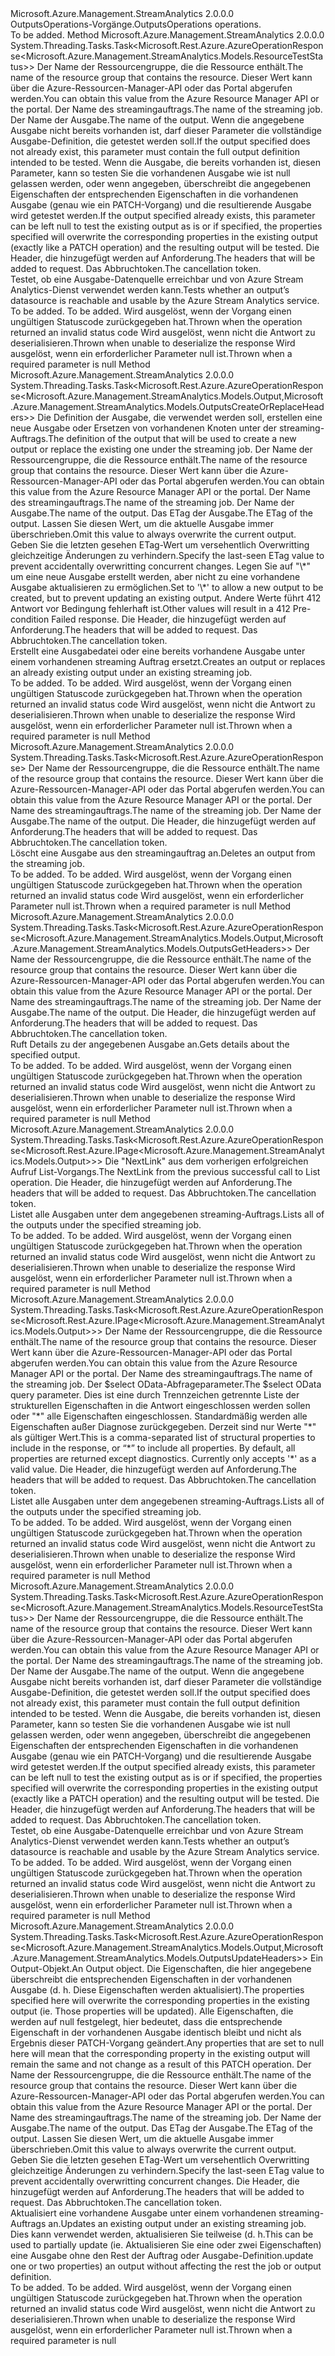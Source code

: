 <Type Name="IOutputsOperations" FullName="Microsoft.Azure.Management.StreamAnalytics.IOutputsOperations">
  <TypeSignature Language="C#" Value="public interface IOutputsOperations" />
  <TypeSignature Language="ILAsm" Value=".class public interface auto ansi abstract IOutputsOperations" />
  <TypeSignature Language="DocId" Value="T:Microsoft.Azure.Management.StreamAnalytics.IOutputsOperations" />
  <TypeSignature Language="VB.NET" Value="Public Interface IOutputsOperations" />
  <TypeSignature Language="F#" Value="type IOutputsOperations = interface" />
  <AssemblyInfo>
    <AssemblyName>Microsoft.Azure.Management.StreamAnalytics</AssemblyName>
    <AssemblyVersion>2.0.0.0</AssemblyVersion>
  </AssemblyInfo>
  <Interfaces />
  <Docs>
    <summary>
            <span data-ttu-id="53af0-101">OutputsOperations-Vorgänge.</span><span class="sxs-lookup"><span data-stu-id="53af0-101">OutputsOperations operations.</span></span>
            </summary>
    <remarks>To be added.</remarks>
  </Docs>
  <Members>
    <Member MemberName="BeginTestWithHttpMessagesAsync">
      <MemberSignature Language="C#" Value="public System.Threading.Tasks.Task&lt;Microsoft.Rest.Azure.AzureOperationResponse&lt;Microsoft.Azure.Management.StreamAnalytics.Models.ResourceTestStatus&gt;&gt; BeginTestWithHttpMessagesAsync (string resourceGroupName, string jobName, string outputName, Microsoft.Azure.Management.StreamAnalytics.Models.Output output = null, System.Collections.Generic.Dictionary&lt;string,System.Collections.Generic.List&lt;string&gt;&gt; customHeaders = null, System.Threading.CancellationToken cancellationToken = null);" />
      <MemberSignature Language="ILAsm" Value=".method public hidebysig newslot virtual instance class System.Threading.Tasks.Task`1&lt;class Microsoft.Rest.Azure.AzureOperationResponse`1&lt;class Microsoft.Azure.Management.StreamAnalytics.Models.ResourceTestStatus&gt;&gt; BeginTestWithHttpMessagesAsync(string resourceGroupName, string jobName, string outputName, class Microsoft.Azure.Management.StreamAnalytics.Models.Output output, class System.Collections.Generic.Dictionary`2&lt;string, class System.Collections.Generic.List`1&lt;string&gt;&gt; customHeaders, valuetype System.Threading.CancellationToken cancellationToken) cil managed" />
      <MemberSignature Language="DocId" Value="M:Microsoft.Azure.Management.StreamAnalytics.IOutputsOperations.BeginTestWithHttpMessagesAsync(System.String,System.String,System.String,Microsoft.Azure.Management.StreamAnalytics.Models.Output,System.Collections.Generic.Dictionary{System.String,System.Collections.Generic.List{System.String}},System.Threading.CancellationToken)" />
      <MemberSignature Language="F#" Value="abstract member BeginTestWithHttpMessagesAsync : string * string * string * Microsoft.Azure.Management.StreamAnalytics.Models.Output * System.Collections.Generic.Dictionary&lt;string, System.Collections.Generic.List&lt;string&gt;&gt; * System.Threading.CancellationToken -&gt; System.Threading.Tasks.Task&lt;Microsoft.Rest.Azure.AzureOperationResponse&lt;Microsoft.Azure.Management.StreamAnalytics.Models.ResourceTestStatus&gt;&gt;" Usage="iOutputsOperations.BeginTestWithHttpMessagesAsync (resourceGroupName, jobName, outputName, output, customHeaders, cancellationToken)" />
      <MemberType>Method</MemberType>
      <AssemblyInfo>
        <AssemblyName>Microsoft.Azure.Management.StreamAnalytics</AssemblyName>
        <AssemblyVersion>2.0.0.0</AssemblyVersion>
      </AssemblyInfo>
      <ReturnValue>
        <ReturnType>System.Threading.Tasks.Task&lt;Microsoft.Rest.Azure.AzureOperationResponse&lt;Microsoft.Azure.Management.StreamAnalytics.Models.ResourceTestStatus&gt;&gt;</ReturnType>
      </ReturnValue>
      <Parameters>
        <Parameter Name="resourceGroupName" Type="System.String" />
        <Parameter Name="jobName" Type="System.String" />
        <Parameter Name="outputName" Type="System.String" />
        <Parameter Name="output" Type="Microsoft.Azure.Management.StreamAnalytics.Models.Output" />
        <Parameter Name="customHeaders" Type="System.Collections.Generic.Dictionary&lt;System.String,System.Collections.Generic.List&lt;System.String&gt;&gt;" />
        <Parameter Name="cancellationToken" Type="System.Threading.CancellationToken" />
      </Parameters>
      <Docs>
        <param name="resourceGroupName">
            <span data-ttu-id="53af0-102">Der Name der Ressourcengruppe, die die Ressource enthält.</span><span class="sxs-lookup"><span data-stu-id="53af0-102">The name of the resource group that contains the resource.</span></span> <span data-ttu-id="53af0-103">Dieser Wert kann über die Azure-Ressourcen-Manager-API oder das Portal abgerufen werden.</span><span class="sxs-lookup"><span data-stu-id="53af0-103">You can obtain this value from the Azure Resource Manager API or the portal.</span></span>
            </param>
        <param name="jobName">
            <span data-ttu-id="53af0-104">Der Name des streamingauftrags.</span><span class="sxs-lookup"><span data-stu-id="53af0-104">The name of the streaming job.</span></span>
            </param>
        <param name="outputName">
            <span data-ttu-id="53af0-105">Der Name der Ausgabe.</span><span class="sxs-lookup"><span data-stu-id="53af0-105">The name of the output.</span></span>
            </param>
        <param name="output">
            <span data-ttu-id="53af0-106">Wenn die angegebene Ausgabe nicht bereits vorhanden ist, darf dieser Parameter die vollständige Ausgabe-Definition, die getestet werden soll.</span><span class="sxs-lookup"><span data-stu-id="53af0-106">If the output specified does not already exist, this parameter must contain the full output definition intended to be tested.</span></span> <span data-ttu-id="53af0-107">Wenn die Ausgabe, die bereits vorhanden ist, diesen Parameter, kann so testen Sie die vorhandenen Ausgabe wie ist null gelassen werden, oder wenn angegeben, überschreibt die angegebenen Eigenschaften der entsprechenden Eigenschaften in die vorhandenen Ausgabe (genau wie ein PATCH-Vorgang) und die resultierende Ausgabe wird getestet werden.</span><span class="sxs-lookup"><span data-stu-id="53af0-107">If the output specified already exists, this parameter can be left null to test the existing output as is or if specified, the properties specified will overwrite the corresponding properties in the existing output (exactly like a PATCH operation) and the resulting output will be tested.</span></span>
            </param>
        <param name="customHeaders">
            <span data-ttu-id="53af0-108">Die Header, die hinzugefügt werden auf Anforderung.</span><span class="sxs-lookup"><span data-stu-id="53af0-108">The headers that will be added to request.</span></span>
            </param>
        <param name="cancellationToken">
            <span data-ttu-id="53af0-109">Das Abbruchtoken.</span><span class="sxs-lookup"><span data-stu-id="53af0-109">The cancellation token.</span></span>
            </param>
        <summary>
            <span data-ttu-id="53af0-110">Testet, ob eine Ausgabe-Datenquelle erreichbar und von Azure Stream Analytics-Dienst verwendet werden kann.</span><span class="sxs-lookup"><span data-stu-id="53af0-110">Tests whether an output’s datasource is reachable and usable by the Azure Stream Analytics service.</span></span>
            </summary>
        <returns>To be added.</returns>
        <remarks>To be added.</remarks>
        <exception cref="T:Microsoft.Rest.Azure.CloudException">
            <span data-ttu-id="53af0-111">Wird ausgelöst, wenn der Vorgang einen ungültigen Statuscode zurückgegeben hat.</span><span class="sxs-lookup"><span data-stu-id="53af0-111">Thrown when the operation returned an invalid status code</span></span>
            </exception>
        <exception cref="T:Microsoft.Rest.SerializationException">
            <span data-ttu-id="53af0-112">Wird ausgelöst, wenn nicht die Antwort zu deserialisieren.</span><span class="sxs-lookup"><span data-stu-id="53af0-112">Thrown when unable to deserialize the response</span></span>
            </exception>
        <exception cref="T:Microsoft.Rest.ValidationException">
            <span data-ttu-id="53af0-113">Wird ausgelöst, wenn ein erforderlicher Parameter null ist.</span><span class="sxs-lookup"><span data-stu-id="53af0-113">Thrown when a required parameter is null</span></span>
            </exception>
      </Docs>
    </Member>
    <Member MemberName="CreateOrReplaceWithHttpMessagesAsync">
      <MemberSignature Language="C#" Value="public System.Threading.Tasks.Task&lt;Microsoft.Rest.Azure.AzureOperationResponse&lt;Microsoft.Azure.Management.StreamAnalytics.Models.Output,Microsoft.Azure.Management.StreamAnalytics.Models.OutputsCreateOrReplaceHeaders&gt;&gt; CreateOrReplaceWithHttpMessagesAsync (Microsoft.Azure.Management.StreamAnalytics.Models.Output output, string resourceGroupName, string jobName, string outputName, string ifMatch = null, string ifNoneMatch = null, System.Collections.Generic.Dictionary&lt;string,System.Collections.Generic.List&lt;string&gt;&gt; customHeaders = null, System.Threading.CancellationToken cancellationToken = null);" />
      <MemberSignature Language="ILAsm" Value=".method public hidebysig newslot virtual instance class System.Threading.Tasks.Task`1&lt;class Microsoft.Rest.Azure.AzureOperationResponse`2&lt;class Microsoft.Azure.Management.StreamAnalytics.Models.Output, class Microsoft.Azure.Management.StreamAnalytics.Models.OutputsCreateOrReplaceHeaders&gt;&gt; CreateOrReplaceWithHttpMessagesAsync(class Microsoft.Azure.Management.StreamAnalytics.Models.Output output, string resourceGroupName, string jobName, string outputName, string ifMatch, string ifNoneMatch, class System.Collections.Generic.Dictionary`2&lt;string, class System.Collections.Generic.List`1&lt;string&gt;&gt; customHeaders, valuetype System.Threading.CancellationToken cancellationToken) cil managed" />
      <MemberSignature Language="DocId" Value="M:Microsoft.Azure.Management.StreamAnalytics.IOutputsOperations.CreateOrReplaceWithHttpMessagesAsync(Microsoft.Azure.Management.StreamAnalytics.Models.Output,System.String,System.String,System.String,System.String,System.String,System.Collections.Generic.Dictionary{System.String,System.Collections.Generic.List{System.String}},System.Threading.CancellationToken)" />
      <MemberSignature Language="F#" Value="abstract member CreateOrReplaceWithHttpMessagesAsync : Microsoft.Azure.Management.StreamAnalytics.Models.Output * string * string * string * string * string * System.Collections.Generic.Dictionary&lt;string, System.Collections.Generic.List&lt;string&gt;&gt; * System.Threading.CancellationToken -&gt; System.Threading.Tasks.Task&lt;Microsoft.Rest.Azure.AzureOperationResponse&lt;Microsoft.Azure.Management.StreamAnalytics.Models.Output, Microsoft.Azure.Management.StreamAnalytics.Models.OutputsCreateOrReplaceHeaders&gt;&gt;" Usage="iOutputsOperations.CreateOrReplaceWithHttpMessagesAsync (output, resourceGroupName, jobName, outputName, ifMatch, ifNoneMatch, customHeaders, cancellationToken)" />
      <MemberType>Method</MemberType>
      <AssemblyInfo>
        <AssemblyName>Microsoft.Azure.Management.StreamAnalytics</AssemblyName>
        <AssemblyVersion>2.0.0.0</AssemblyVersion>
      </AssemblyInfo>
      <ReturnValue>
        <ReturnType>System.Threading.Tasks.Task&lt;Microsoft.Rest.Azure.AzureOperationResponse&lt;Microsoft.Azure.Management.StreamAnalytics.Models.Output,Microsoft.Azure.Management.StreamAnalytics.Models.OutputsCreateOrReplaceHeaders&gt;&gt;</ReturnType>
      </ReturnValue>
      <Parameters>
        <Parameter Name="output" Type="Microsoft.Azure.Management.StreamAnalytics.Models.Output" />
        <Parameter Name="resourceGroupName" Type="System.String" />
        <Parameter Name="jobName" Type="System.String" />
        <Parameter Name="outputName" Type="System.String" />
        <Parameter Name="ifMatch" Type="System.String" />
        <Parameter Name="ifNoneMatch" Type="System.String" />
        <Parameter Name="customHeaders" Type="System.Collections.Generic.Dictionary&lt;System.String,System.Collections.Generic.List&lt;System.String&gt;&gt;" />
        <Parameter Name="cancellationToken" Type="System.Threading.CancellationToken" />
      </Parameters>
      <Docs>
        <param name="output">
            <span data-ttu-id="53af0-114">Die Definition der Ausgabe, die verwendet werden soll, erstellen eine neue Ausgabe oder Ersetzen von vorhandenen Knoten unter der streaming-Auftrags.</span><span class="sxs-lookup"><span data-stu-id="53af0-114">The definition of the output that will be used to create a new output or replace the existing one under the streaming job.</span></span>
            </param>
        <param name="resourceGroupName">
            <span data-ttu-id="53af0-115">Der Name der Ressourcengruppe, die die Ressource enthält.</span><span class="sxs-lookup"><span data-stu-id="53af0-115">The name of the resource group that contains the resource.</span></span> <span data-ttu-id="53af0-116">Dieser Wert kann über die Azure-Ressourcen-Manager-API oder das Portal abgerufen werden.</span><span class="sxs-lookup"><span data-stu-id="53af0-116">You can obtain this value from the Azure Resource Manager API or the portal.</span></span>
            </param>
        <param name="jobName">
            <span data-ttu-id="53af0-117">Der Name des streamingauftrags.</span><span class="sxs-lookup"><span data-stu-id="53af0-117">The name of the streaming job.</span></span>
            </param>
        <param name="outputName">
            <span data-ttu-id="53af0-118">Der Name der Ausgabe.</span><span class="sxs-lookup"><span data-stu-id="53af0-118">The name of the output.</span></span>
            </param>
        <param name="ifMatch">
            <span data-ttu-id="53af0-119">Das ETag der Ausgabe.</span><span class="sxs-lookup"><span data-stu-id="53af0-119">The ETag of the output.</span></span> <span data-ttu-id="53af0-120">Lassen Sie diesen Wert, um die aktuelle Ausgabe immer überschrieben.</span><span class="sxs-lookup"><span data-stu-id="53af0-120">Omit this value to always overwrite the current output.</span></span> <span data-ttu-id="53af0-121">Geben Sie die letzten gesehen ETag-Wert um versehentlich Overwritting gleichzeitige Änderungen zu verhindern.</span><span class="sxs-lookup"><span data-stu-id="53af0-121">Specify the last-seen ETag value to prevent accidentally overwritting concurrent changes.</span></span>
            </param>
        <param name="ifNoneMatch">
            <span data-ttu-id="53af0-122">Legen Sie auf "\*" um eine neue Ausgabe erstellt werden, aber nicht zu eine vorhandene Ausgabe aktualisieren zu ermöglichen.</span><span class="sxs-lookup"><span data-stu-id="53af0-122">Set to '\*' to allow a new output to be created, but to prevent updating an existing output.</span></span> <span data-ttu-id="53af0-123">Andere Werte führt 412 Antwort vor Bedingung fehlerhaft ist.</span><span class="sxs-lookup"><span data-stu-id="53af0-123">Other values will result in a 412 Pre-condition Failed response.</span></span>
            </param>
        <param name="customHeaders">
            <span data-ttu-id="53af0-124">Die Header, die hinzugefügt werden auf Anforderung.</span><span class="sxs-lookup"><span data-stu-id="53af0-124">The headers that will be added to request.</span></span>
            </param>
        <param name="cancellationToken">
            <span data-ttu-id="53af0-125">Das Abbruchtoken.</span><span class="sxs-lookup"><span data-stu-id="53af0-125">The cancellation token.</span></span>
            </param>
        <summary>
            <span data-ttu-id="53af0-126">Erstellt eine Ausgabedatei oder eine bereits vorhandene Ausgabe unter einem vorhandenen streaming Auftrag ersetzt.</span><span class="sxs-lookup"><span data-stu-id="53af0-126">Creates an output or replaces an already existing output under an existing streaming job.</span></span>
            </summary>
        <returns>To be added.</returns>
        <remarks>To be added.</remarks>
        <exception cref="T:Microsoft.Rest.Azure.CloudException">
            <span data-ttu-id="53af0-127">Wird ausgelöst, wenn der Vorgang einen ungültigen Statuscode zurückgegeben hat.</span><span class="sxs-lookup"><span data-stu-id="53af0-127">Thrown when the operation returned an invalid status code</span></span>
            </exception>
        <exception cref="T:Microsoft.Rest.SerializationException">
            <span data-ttu-id="53af0-128">Wird ausgelöst, wenn nicht die Antwort zu deserialisieren.</span><span class="sxs-lookup"><span data-stu-id="53af0-128">Thrown when unable to deserialize the response</span></span>
            </exception>
        <exception cref="T:Microsoft.Rest.ValidationException">
            <span data-ttu-id="53af0-129">Wird ausgelöst, wenn ein erforderlicher Parameter null ist.</span><span class="sxs-lookup"><span data-stu-id="53af0-129">Thrown when a required parameter is null</span></span>
            </exception>
      </Docs>
    </Member>
    <Member MemberName="DeleteWithHttpMessagesAsync">
      <MemberSignature Language="C#" Value="public System.Threading.Tasks.Task&lt;Microsoft.Rest.Azure.AzureOperationResponse&gt; DeleteWithHttpMessagesAsync (string resourceGroupName, string jobName, string outputName, System.Collections.Generic.Dictionary&lt;string,System.Collections.Generic.List&lt;string&gt;&gt; customHeaders = null, System.Threading.CancellationToken cancellationToken = null);" />
      <MemberSignature Language="ILAsm" Value=".method public hidebysig newslot virtual instance class System.Threading.Tasks.Task`1&lt;class Microsoft.Rest.Azure.AzureOperationResponse&gt; DeleteWithHttpMessagesAsync(string resourceGroupName, string jobName, string outputName, class System.Collections.Generic.Dictionary`2&lt;string, class System.Collections.Generic.List`1&lt;string&gt;&gt; customHeaders, valuetype System.Threading.CancellationToken cancellationToken) cil managed" />
      <MemberSignature Language="DocId" Value="M:Microsoft.Azure.Management.StreamAnalytics.IOutputsOperations.DeleteWithHttpMessagesAsync(System.String,System.String,System.String,System.Collections.Generic.Dictionary{System.String,System.Collections.Generic.List{System.String}},System.Threading.CancellationToken)" />
      <MemberSignature Language="F#" Value="abstract member DeleteWithHttpMessagesAsync : string * string * string * System.Collections.Generic.Dictionary&lt;string, System.Collections.Generic.List&lt;string&gt;&gt; * System.Threading.CancellationToken -&gt; System.Threading.Tasks.Task&lt;Microsoft.Rest.Azure.AzureOperationResponse&gt;" Usage="iOutputsOperations.DeleteWithHttpMessagesAsync (resourceGroupName, jobName, outputName, customHeaders, cancellationToken)" />
      <MemberType>Method</MemberType>
      <AssemblyInfo>
        <AssemblyName>Microsoft.Azure.Management.StreamAnalytics</AssemblyName>
        <AssemblyVersion>2.0.0.0</AssemblyVersion>
      </AssemblyInfo>
      <ReturnValue>
        <ReturnType>System.Threading.Tasks.Task&lt;Microsoft.Rest.Azure.AzureOperationResponse&gt;</ReturnType>
      </ReturnValue>
      <Parameters>
        <Parameter Name="resourceGroupName" Type="System.String" />
        <Parameter Name="jobName" Type="System.String" />
        <Parameter Name="outputName" Type="System.String" />
        <Parameter Name="customHeaders" Type="System.Collections.Generic.Dictionary&lt;System.String,System.Collections.Generic.List&lt;System.String&gt;&gt;" />
        <Parameter Name="cancellationToken" Type="System.Threading.CancellationToken" />
      </Parameters>
      <Docs>
        <param name="resourceGroupName">
            <span data-ttu-id="53af0-130">Der Name der Ressourcengruppe, die die Ressource enthält.</span><span class="sxs-lookup"><span data-stu-id="53af0-130">The name of the resource group that contains the resource.</span></span> <span data-ttu-id="53af0-131">Dieser Wert kann über die Azure-Ressourcen-Manager-API oder das Portal abgerufen werden.</span><span class="sxs-lookup"><span data-stu-id="53af0-131">You can obtain this value from the Azure Resource Manager API or the portal.</span></span>
            </param>
        <param name="jobName">
            <span data-ttu-id="53af0-132">Der Name des streamingauftrags.</span><span class="sxs-lookup"><span data-stu-id="53af0-132">The name of the streaming job.</span></span>
            </param>
        <param name="outputName">
            <span data-ttu-id="53af0-133">Der Name der Ausgabe.</span><span class="sxs-lookup"><span data-stu-id="53af0-133">The name of the output.</span></span>
            </param>
        <param name="customHeaders">
            <span data-ttu-id="53af0-134">Die Header, die hinzugefügt werden auf Anforderung.</span><span class="sxs-lookup"><span data-stu-id="53af0-134">The headers that will be added to request.</span></span>
            </param>
        <param name="cancellationToken">
            <span data-ttu-id="53af0-135">Das Abbruchtoken.</span><span class="sxs-lookup"><span data-stu-id="53af0-135">The cancellation token.</span></span>
            </param>
        <summary>
            <span data-ttu-id="53af0-136">Löscht eine Ausgabe aus den streamingauftrag an.</span><span class="sxs-lookup"><span data-stu-id="53af0-136">Deletes an output from the streaming job.</span></span>
            </summary>
        <returns>To be added.</returns>
        <remarks>To be added.</remarks>
        <exception cref="T:Microsoft.Rest.Azure.CloudException">
            <span data-ttu-id="53af0-137">Wird ausgelöst, wenn der Vorgang einen ungültigen Statuscode zurückgegeben hat.</span><span class="sxs-lookup"><span data-stu-id="53af0-137">Thrown when the operation returned an invalid status code</span></span>
            </exception>
        <exception cref="T:Microsoft.Rest.ValidationException">
            <span data-ttu-id="53af0-138">Wird ausgelöst, wenn ein erforderlicher Parameter null ist.</span><span class="sxs-lookup"><span data-stu-id="53af0-138">Thrown when a required parameter is null</span></span>
            </exception>
      </Docs>
    </Member>
    <Member MemberName="GetWithHttpMessagesAsync">
      <MemberSignature Language="C#" Value="public System.Threading.Tasks.Task&lt;Microsoft.Rest.Azure.AzureOperationResponse&lt;Microsoft.Azure.Management.StreamAnalytics.Models.Output,Microsoft.Azure.Management.StreamAnalytics.Models.OutputsGetHeaders&gt;&gt; GetWithHttpMessagesAsync (string resourceGroupName, string jobName, string outputName, System.Collections.Generic.Dictionary&lt;string,System.Collections.Generic.List&lt;string&gt;&gt; customHeaders = null, System.Threading.CancellationToken cancellationToken = null);" />
      <MemberSignature Language="ILAsm" Value=".method public hidebysig newslot virtual instance class System.Threading.Tasks.Task`1&lt;class Microsoft.Rest.Azure.AzureOperationResponse`2&lt;class Microsoft.Azure.Management.StreamAnalytics.Models.Output, class Microsoft.Azure.Management.StreamAnalytics.Models.OutputsGetHeaders&gt;&gt; GetWithHttpMessagesAsync(string resourceGroupName, string jobName, string outputName, class System.Collections.Generic.Dictionary`2&lt;string, class System.Collections.Generic.List`1&lt;string&gt;&gt; customHeaders, valuetype System.Threading.CancellationToken cancellationToken) cil managed" />
      <MemberSignature Language="DocId" Value="M:Microsoft.Azure.Management.StreamAnalytics.IOutputsOperations.GetWithHttpMessagesAsync(System.String,System.String,System.String,System.Collections.Generic.Dictionary{System.String,System.Collections.Generic.List{System.String}},System.Threading.CancellationToken)" />
      <MemberSignature Language="F#" Value="abstract member GetWithHttpMessagesAsync : string * string * string * System.Collections.Generic.Dictionary&lt;string, System.Collections.Generic.List&lt;string&gt;&gt; * System.Threading.CancellationToken -&gt; System.Threading.Tasks.Task&lt;Microsoft.Rest.Azure.AzureOperationResponse&lt;Microsoft.Azure.Management.StreamAnalytics.Models.Output, Microsoft.Azure.Management.StreamAnalytics.Models.OutputsGetHeaders&gt;&gt;" Usage="iOutputsOperations.GetWithHttpMessagesAsync (resourceGroupName, jobName, outputName, customHeaders, cancellationToken)" />
      <MemberType>Method</MemberType>
      <AssemblyInfo>
        <AssemblyName>Microsoft.Azure.Management.StreamAnalytics</AssemblyName>
        <AssemblyVersion>2.0.0.0</AssemblyVersion>
      </AssemblyInfo>
      <ReturnValue>
        <ReturnType>System.Threading.Tasks.Task&lt;Microsoft.Rest.Azure.AzureOperationResponse&lt;Microsoft.Azure.Management.StreamAnalytics.Models.Output,Microsoft.Azure.Management.StreamAnalytics.Models.OutputsGetHeaders&gt;&gt;</ReturnType>
      </ReturnValue>
      <Parameters>
        <Parameter Name="resourceGroupName" Type="System.String" />
        <Parameter Name="jobName" Type="System.String" />
        <Parameter Name="outputName" Type="System.String" />
        <Parameter Name="customHeaders" Type="System.Collections.Generic.Dictionary&lt;System.String,System.Collections.Generic.List&lt;System.String&gt;&gt;" />
        <Parameter Name="cancellationToken" Type="System.Threading.CancellationToken" />
      </Parameters>
      <Docs>
        <param name="resourceGroupName">
            <span data-ttu-id="53af0-139">Der Name der Ressourcengruppe, die die Ressource enthält.</span><span class="sxs-lookup"><span data-stu-id="53af0-139">The name of the resource group that contains the resource.</span></span> <span data-ttu-id="53af0-140">Dieser Wert kann über die Azure-Ressourcen-Manager-API oder das Portal abgerufen werden.</span><span class="sxs-lookup"><span data-stu-id="53af0-140">You can obtain this value from the Azure Resource Manager API or the portal.</span></span>
            </param>
        <param name="jobName">
            <span data-ttu-id="53af0-141">Der Name des streamingauftrags.</span><span class="sxs-lookup"><span data-stu-id="53af0-141">The name of the streaming job.</span></span>
            </param>
        <param name="outputName">
            <span data-ttu-id="53af0-142">Der Name der Ausgabe.</span><span class="sxs-lookup"><span data-stu-id="53af0-142">The name of the output.</span></span>
            </param>
        <param name="customHeaders">
            <span data-ttu-id="53af0-143">Die Header, die hinzugefügt werden auf Anforderung.</span><span class="sxs-lookup"><span data-stu-id="53af0-143">The headers that will be added to request.</span></span>
            </param>
        <param name="cancellationToken">
            <span data-ttu-id="53af0-144">Das Abbruchtoken.</span><span class="sxs-lookup"><span data-stu-id="53af0-144">The cancellation token.</span></span>
            </param>
        <summary>
            <span data-ttu-id="53af0-145">Ruft Details zu der angegebenen Ausgabe an.</span><span class="sxs-lookup"><span data-stu-id="53af0-145">Gets details about the specified output.</span></span>
            </summary>
        <returns>To be added.</returns>
        <remarks>To be added.</remarks>
        <exception cref="T:Microsoft.Rest.Azure.CloudException">
            <span data-ttu-id="53af0-146">Wird ausgelöst, wenn der Vorgang einen ungültigen Statuscode zurückgegeben hat.</span><span class="sxs-lookup"><span data-stu-id="53af0-146">Thrown when the operation returned an invalid status code</span></span>
            </exception>
        <exception cref="T:Microsoft.Rest.SerializationException">
            <span data-ttu-id="53af0-147">Wird ausgelöst, wenn nicht die Antwort zu deserialisieren.</span><span class="sxs-lookup"><span data-stu-id="53af0-147">Thrown when unable to deserialize the response</span></span>
            </exception>
        <exception cref="T:Microsoft.Rest.ValidationException">
            <span data-ttu-id="53af0-148">Wird ausgelöst, wenn ein erforderlicher Parameter null ist.</span><span class="sxs-lookup"><span data-stu-id="53af0-148">Thrown when a required parameter is null</span></span>
            </exception>
      </Docs>
    </Member>
    <Member MemberName="ListByStreamingJobNextWithHttpMessagesAsync">
      <MemberSignature Language="C#" Value="public System.Threading.Tasks.Task&lt;Microsoft.Rest.Azure.AzureOperationResponse&lt;Microsoft.Rest.Azure.IPage&lt;Microsoft.Azure.Management.StreamAnalytics.Models.Output&gt;&gt;&gt; ListByStreamingJobNextWithHttpMessagesAsync (string nextPageLink, System.Collections.Generic.Dictionary&lt;string,System.Collections.Generic.List&lt;string&gt;&gt; customHeaders = null, System.Threading.CancellationToken cancellationToken = null);" />
      <MemberSignature Language="ILAsm" Value=".method public hidebysig newslot virtual instance class System.Threading.Tasks.Task`1&lt;class Microsoft.Rest.Azure.AzureOperationResponse`1&lt;class Microsoft.Rest.Azure.IPage`1&lt;class Microsoft.Azure.Management.StreamAnalytics.Models.Output&gt;&gt;&gt; ListByStreamingJobNextWithHttpMessagesAsync(string nextPageLink, class System.Collections.Generic.Dictionary`2&lt;string, class System.Collections.Generic.List`1&lt;string&gt;&gt; customHeaders, valuetype System.Threading.CancellationToken cancellationToken) cil managed" />
      <MemberSignature Language="DocId" Value="M:Microsoft.Azure.Management.StreamAnalytics.IOutputsOperations.ListByStreamingJobNextWithHttpMessagesAsync(System.String,System.Collections.Generic.Dictionary{System.String,System.Collections.Generic.List{System.String}},System.Threading.CancellationToken)" />
      <MemberSignature Language="F#" Value="abstract member ListByStreamingJobNextWithHttpMessagesAsync : string * System.Collections.Generic.Dictionary&lt;string, System.Collections.Generic.List&lt;string&gt;&gt; * System.Threading.CancellationToken -&gt; System.Threading.Tasks.Task&lt;Microsoft.Rest.Azure.AzureOperationResponse&lt;Microsoft.Rest.Azure.IPage&lt;Microsoft.Azure.Management.StreamAnalytics.Models.Output&gt;&gt;&gt;" Usage="iOutputsOperations.ListByStreamingJobNextWithHttpMessagesAsync (nextPageLink, customHeaders, cancellationToken)" />
      <MemberType>Method</MemberType>
      <AssemblyInfo>
        <AssemblyName>Microsoft.Azure.Management.StreamAnalytics</AssemblyName>
        <AssemblyVersion>2.0.0.0</AssemblyVersion>
      </AssemblyInfo>
      <ReturnValue>
        <ReturnType>System.Threading.Tasks.Task&lt;Microsoft.Rest.Azure.AzureOperationResponse&lt;Microsoft.Rest.Azure.IPage&lt;Microsoft.Azure.Management.StreamAnalytics.Models.Output&gt;&gt;&gt;</ReturnType>
      </ReturnValue>
      <Parameters>
        <Parameter Name="nextPageLink" Type="System.String" />
        <Parameter Name="customHeaders" Type="System.Collections.Generic.Dictionary&lt;System.String,System.Collections.Generic.List&lt;System.String&gt;&gt;" />
        <Parameter Name="cancellationToken" Type="System.Threading.CancellationToken" />
      </Parameters>
      <Docs>
        <param name="nextPageLink">
            <span data-ttu-id="53af0-149">Die "NextLink" aus dem vorherigen erfolgreichen Aufruf List-Vorgangs.</span><span class="sxs-lookup"><span data-stu-id="53af0-149">The NextLink from the previous successful call to List operation.</span></span>
            </param>
        <param name="customHeaders">
            <span data-ttu-id="53af0-150">Die Header, die hinzugefügt werden auf Anforderung.</span><span class="sxs-lookup"><span data-stu-id="53af0-150">The headers that will be added to request.</span></span>
            </param>
        <param name="cancellationToken">
            <span data-ttu-id="53af0-151">Das Abbruchtoken.</span><span class="sxs-lookup"><span data-stu-id="53af0-151">The cancellation token.</span></span>
            </param>
        <summary>
            <span data-ttu-id="53af0-152">Listet alle Ausgaben unter dem angegebenen streaming-Auftrags.</span><span class="sxs-lookup"><span data-stu-id="53af0-152">Lists all of the outputs under the specified streaming job.</span></span>
            </summary>
        <returns>To be added.</returns>
        <remarks>To be added.</remarks>
        <exception cref="T:Microsoft.Rest.Azure.CloudException">
            <span data-ttu-id="53af0-153">Wird ausgelöst, wenn der Vorgang einen ungültigen Statuscode zurückgegeben hat.</span><span class="sxs-lookup"><span data-stu-id="53af0-153">Thrown when the operation returned an invalid status code</span></span>
            </exception>
        <exception cref="T:Microsoft.Rest.SerializationException">
            <span data-ttu-id="53af0-154">Wird ausgelöst, wenn nicht die Antwort zu deserialisieren.</span><span class="sxs-lookup"><span data-stu-id="53af0-154">Thrown when unable to deserialize the response</span></span>
            </exception>
        <exception cref="T:Microsoft.Rest.ValidationException">
            <span data-ttu-id="53af0-155">Wird ausgelöst, wenn ein erforderlicher Parameter null ist.</span><span class="sxs-lookup"><span data-stu-id="53af0-155">Thrown when a required parameter is null</span></span>
            </exception>
      </Docs>
    </Member>
    <Member MemberName="ListByStreamingJobWithHttpMessagesAsync">
      <MemberSignature Language="C#" Value="public System.Threading.Tasks.Task&lt;Microsoft.Rest.Azure.AzureOperationResponse&lt;Microsoft.Rest.Azure.IPage&lt;Microsoft.Azure.Management.StreamAnalytics.Models.Output&gt;&gt;&gt; ListByStreamingJobWithHttpMessagesAsync (string resourceGroupName, string jobName, string select = null, System.Collections.Generic.Dictionary&lt;string,System.Collections.Generic.List&lt;string&gt;&gt; customHeaders = null, System.Threading.CancellationToken cancellationToken = null);" />
      <MemberSignature Language="ILAsm" Value=".method public hidebysig newslot virtual instance class System.Threading.Tasks.Task`1&lt;class Microsoft.Rest.Azure.AzureOperationResponse`1&lt;class Microsoft.Rest.Azure.IPage`1&lt;class Microsoft.Azure.Management.StreamAnalytics.Models.Output&gt;&gt;&gt; ListByStreamingJobWithHttpMessagesAsync(string resourceGroupName, string jobName, string select, class System.Collections.Generic.Dictionary`2&lt;string, class System.Collections.Generic.List`1&lt;string&gt;&gt; customHeaders, valuetype System.Threading.CancellationToken cancellationToken) cil managed" />
      <MemberSignature Language="DocId" Value="M:Microsoft.Azure.Management.StreamAnalytics.IOutputsOperations.ListByStreamingJobWithHttpMessagesAsync(System.String,System.String,System.String,System.Collections.Generic.Dictionary{System.String,System.Collections.Generic.List{System.String}},System.Threading.CancellationToken)" />
      <MemberSignature Language="F#" Value="abstract member ListByStreamingJobWithHttpMessagesAsync : string * string * string * System.Collections.Generic.Dictionary&lt;string, System.Collections.Generic.List&lt;string&gt;&gt; * System.Threading.CancellationToken -&gt; System.Threading.Tasks.Task&lt;Microsoft.Rest.Azure.AzureOperationResponse&lt;Microsoft.Rest.Azure.IPage&lt;Microsoft.Azure.Management.StreamAnalytics.Models.Output&gt;&gt;&gt;" Usage="iOutputsOperations.ListByStreamingJobWithHttpMessagesAsync (resourceGroupName, jobName, select, customHeaders, cancellationToken)" />
      <MemberType>Method</MemberType>
      <AssemblyInfo>
        <AssemblyName>Microsoft.Azure.Management.StreamAnalytics</AssemblyName>
        <AssemblyVersion>2.0.0.0</AssemblyVersion>
      </AssemblyInfo>
      <ReturnValue>
        <ReturnType>System.Threading.Tasks.Task&lt;Microsoft.Rest.Azure.AzureOperationResponse&lt;Microsoft.Rest.Azure.IPage&lt;Microsoft.Azure.Management.StreamAnalytics.Models.Output&gt;&gt;&gt;</ReturnType>
      </ReturnValue>
      <Parameters>
        <Parameter Name="resourceGroupName" Type="System.String" />
        <Parameter Name="jobName" Type="System.String" />
        <Parameter Name="select" Type="System.String" />
        <Parameter Name="customHeaders" Type="System.Collections.Generic.Dictionary&lt;System.String,System.Collections.Generic.List&lt;System.String&gt;&gt;" />
        <Parameter Name="cancellationToken" Type="System.Threading.CancellationToken" />
      </Parameters>
      <Docs>
        <param name="resourceGroupName">
            <span data-ttu-id="53af0-156">Der Name der Ressourcengruppe, die die Ressource enthält.</span><span class="sxs-lookup"><span data-stu-id="53af0-156">The name of the resource group that contains the resource.</span></span> <span data-ttu-id="53af0-157">Dieser Wert kann über die Azure-Ressourcen-Manager-API oder das Portal abgerufen werden.</span><span class="sxs-lookup"><span data-stu-id="53af0-157">You can obtain this value from the Azure Resource Manager API or the portal.</span></span>
            </param>
        <param name="jobName">
            <span data-ttu-id="53af0-158">Der Name des streamingauftrags.</span><span class="sxs-lookup"><span data-stu-id="53af0-158">The name of the streaming job.</span></span>
            </param>
        <param name="select">
            <span data-ttu-id="53af0-159">Der $select OData-Abfrageparameter.</span><span class="sxs-lookup"><span data-stu-id="53af0-159">The $select OData query parameter.</span></span> <span data-ttu-id="53af0-160">Dies ist eine durch Trennzeichen getrennte Liste der strukturellen Eigenschaften in die Antwort eingeschlossen werden sollen oder "*" alle Eigenschaften eingeschlossen. Standardmäßig werden alle Eigenschaften außer Diagnose zurückgegeben. Derzeit sind nur Werte "*" als gültiger Wert.</span><span class="sxs-lookup"><span data-stu-id="53af0-160">This is a comma-separated list of structural properties to include in the response, or “*” to include all properties. By default, all properties are returned except diagnostics. Currently only accepts '*' as a valid value.</span></span>
            </param>
        <param name="customHeaders">
            <span data-ttu-id="53af0-161">Die Header, die hinzugefügt werden auf Anforderung.</span><span class="sxs-lookup"><span data-stu-id="53af0-161">The headers that will be added to request.</span></span>
            </param>
        <param name="cancellationToken">
            <span data-ttu-id="53af0-162">Das Abbruchtoken.</span><span class="sxs-lookup"><span data-stu-id="53af0-162">The cancellation token.</span></span>
            </param>
        <summary>
            <span data-ttu-id="53af0-163">Listet alle Ausgaben unter dem angegebenen streaming-Auftrags.</span><span class="sxs-lookup"><span data-stu-id="53af0-163">Lists all of the outputs under the specified streaming job.</span></span>
            </summary>
        <returns>To be added.</returns>
        <remarks>To be added.</remarks>
        <exception cref="T:Microsoft.Rest.Azure.CloudException">
            <span data-ttu-id="53af0-164">Wird ausgelöst, wenn der Vorgang einen ungültigen Statuscode zurückgegeben hat.</span><span class="sxs-lookup"><span data-stu-id="53af0-164">Thrown when the operation returned an invalid status code</span></span>
            </exception>
        <exception cref="T:Microsoft.Rest.SerializationException">
            <span data-ttu-id="53af0-165">Wird ausgelöst, wenn nicht die Antwort zu deserialisieren.</span><span class="sxs-lookup"><span data-stu-id="53af0-165">Thrown when unable to deserialize the response</span></span>
            </exception>
        <exception cref="T:Microsoft.Rest.ValidationException">
            <span data-ttu-id="53af0-166">Wird ausgelöst, wenn ein erforderlicher Parameter null ist.</span><span class="sxs-lookup"><span data-stu-id="53af0-166">Thrown when a required parameter is null</span></span>
            </exception>
      </Docs>
    </Member>
    <Member MemberName="TestWithHttpMessagesAsync">
      <MemberSignature Language="C#" Value="public System.Threading.Tasks.Task&lt;Microsoft.Rest.Azure.AzureOperationResponse&lt;Microsoft.Azure.Management.StreamAnalytics.Models.ResourceTestStatus&gt;&gt; TestWithHttpMessagesAsync (string resourceGroupName, string jobName, string outputName, Microsoft.Azure.Management.StreamAnalytics.Models.Output output = null, System.Collections.Generic.Dictionary&lt;string,System.Collections.Generic.List&lt;string&gt;&gt; customHeaders = null, System.Threading.CancellationToken cancellationToken = null);" />
      <MemberSignature Language="ILAsm" Value=".method public hidebysig newslot virtual instance class System.Threading.Tasks.Task`1&lt;class Microsoft.Rest.Azure.AzureOperationResponse`1&lt;class Microsoft.Azure.Management.StreamAnalytics.Models.ResourceTestStatus&gt;&gt; TestWithHttpMessagesAsync(string resourceGroupName, string jobName, string outputName, class Microsoft.Azure.Management.StreamAnalytics.Models.Output output, class System.Collections.Generic.Dictionary`2&lt;string, class System.Collections.Generic.List`1&lt;string&gt;&gt; customHeaders, valuetype System.Threading.CancellationToken cancellationToken) cil managed" />
      <MemberSignature Language="DocId" Value="M:Microsoft.Azure.Management.StreamAnalytics.IOutputsOperations.TestWithHttpMessagesAsync(System.String,System.String,System.String,Microsoft.Azure.Management.StreamAnalytics.Models.Output,System.Collections.Generic.Dictionary{System.String,System.Collections.Generic.List{System.String}},System.Threading.CancellationToken)" />
      <MemberSignature Language="F#" Value="abstract member TestWithHttpMessagesAsync : string * string * string * Microsoft.Azure.Management.StreamAnalytics.Models.Output * System.Collections.Generic.Dictionary&lt;string, System.Collections.Generic.List&lt;string&gt;&gt; * System.Threading.CancellationToken -&gt; System.Threading.Tasks.Task&lt;Microsoft.Rest.Azure.AzureOperationResponse&lt;Microsoft.Azure.Management.StreamAnalytics.Models.ResourceTestStatus&gt;&gt;" Usage="iOutputsOperations.TestWithHttpMessagesAsync (resourceGroupName, jobName, outputName, output, customHeaders, cancellationToken)" />
      <MemberType>Method</MemberType>
      <AssemblyInfo>
        <AssemblyName>Microsoft.Azure.Management.StreamAnalytics</AssemblyName>
        <AssemblyVersion>2.0.0.0</AssemblyVersion>
      </AssemblyInfo>
      <ReturnValue>
        <ReturnType>System.Threading.Tasks.Task&lt;Microsoft.Rest.Azure.AzureOperationResponse&lt;Microsoft.Azure.Management.StreamAnalytics.Models.ResourceTestStatus&gt;&gt;</ReturnType>
      </ReturnValue>
      <Parameters>
        <Parameter Name="resourceGroupName" Type="System.String" />
        <Parameter Name="jobName" Type="System.String" />
        <Parameter Name="outputName" Type="System.String" />
        <Parameter Name="output" Type="Microsoft.Azure.Management.StreamAnalytics.Models.Output" />
        <Parameter Name="customHeaders" Type="System.Collections.Generic.Dictionary&lt;System.String,System.Collections.Generic.List&lt;System.String&gt;&gt;" />
        <Parameter Name="cancellationToken" Type="System.Threading.CancellationToken" />
      </Parameters>
      <Docs>
        <param name="resourceGroupName">
            <span data-ttu-id="53af0-167">Der Name der Ressourcengruppe, die die Ressource enthält.</span><span class="sxs-lookup"><span data-stu-id="53af0-167">The name of the resource group that contains the resource.</span></span> <span data-ttu-id="53af0-168">Dieser Wert kann über die Azure-Ressourcen-Manager-API oder das Portal abgerufen werden.</span><span class="sxs-lookup"><span data-stu-id="53af0-168">You can obtain this value from the Azure Resource Manager API or the portal.</span></span>
            </param>
        <param name="jobName">
            <span data-ttu-id="53af0-169">Der Name des streamingauftrags.</span><span class="sxs-lookup"><span data-stu-id="53af0-169">The name of the streaming job.</span></span>
            </param>
        <param name="outputName">
            <span data-ttu-id="53af0-170">Der Name der Ausgabe.</span><span class="sxs-lookup"><span data-stu-id="53af0-170">The name of the output.</span></span>
            </param>
        <param name="output">
            <span data-ttu-id="53af0-171">Wenn die angegebene Ausgabe nicht bereits vorhanden ist, darf dieser Parameter die vollständige Ausgabe-Definition, die getestet werden soll.</span><span class="sxs-lookup"><span data-stu-id="53af0-171">If the output specified does not already exist, this parameter must contain the full output definition intended to be tested.</span></span> <span data-ttu-id="53af0-172">Wenn die Ausgabe, die bereits vorhanden ist, diesen Parameter, kann so testen Sie die vorhandenen Ausgabe wie ist null gelassen werden, oder wenn angegeben, überschreibt die angegebenen Eigenschaften der entsprechenden Eigenschaften in die vorhandenen Ausgabe (genau wie ein PATCH-Vorgang) und die resultierende Ausgabe wird getestet werden.</span><span class="sxs-lookup"><span data-stu-id="53af0-172">If the output specified already exists, this parameter can be left null to test the existing output as is or if specified, the properties specified will overwrite the corresponding properties in the existing output (exactly like a PATCH operation) and the resulting output will be tested.</span></span>
            </param>
        <param name="customHeaders">
            <span data-ttu-id="53af0-173">Die Header, die hinzugefügt werden auf Anforderung.</span><span class="sxs-lookup"><span data-stu-id="53af0-173">The headers that will be added to request.</span></span>
            </param>
        <param name="cancellationToken">
            <span data-ttu-id="53af0-174">Das Abbruchtoken.</span><span class="sxs-lookup"><span data-stu-id="53af0-174">The cancellation token.</span></span>
            </param>
        <summary>
            <span data-ttu-id="53af0-175">Testet, ob eine Ausgabe-Datenquelle erreichbar und von Azure Stream Analytics-Dienst verwendet werden kann.</span><span class="sxs-lookup"><span data-stu-id="53af0-175">Tests whether an output’s datasource is reachable and usable by the Azure Stream Analytics service.</span></span>
            </summary>
        <returns>To be added.</returns>
        <remarks>To be added.</remarks>
        <exception cref="T:Microsoft.Rest.Azure.CloudException">
            <span data-ttu-id="53af0-176">Wird ausgelöst, wenn der Vorgang einen ungültigen Statuscode zurückgegeben hat.</span><span class="sxs-lookup"><span data-stu-id="53af0-176">Thrown when the operation returned an invalid status code</span></span>
            </exception>
        <exception cref="T:Microsoft.Rest.SerializationException">
            <span data-ttu-id="53af0-177">Wird ausgelöst, wenn nicht die Antwort zu deserialisieren.</span><span class="sxs-lookup"><span data-stu-id="53af0-177">Thrown when unable to deserialize the response</span></span>
            </exception>
        <exception cref="T:Microsoft.Rest.ValidationException">
            <span data-ttu-id="53af0-178">Wird ausgelöst, wenn ein erforderlicher Parameter null ist.</span><span class="sxs-lookup"><span data-stu-id="53af0-178">Thrown when a required parameter is null</span></span>
            </exception>
      </Docs>
    </Member>
    <Member MemberName="UpdateWithHttpMessagesAsync">
      <MemberSignature Language="C#" Value="public System.Threading.Tasks.Task&lt;Microsoft.Rest.Azure.AzureOperationResponse&lt;Microsoft.Azure.Management.StreamAnalytics.Models.Output,Microsoft.Azure.Management.StreamAnalytics.Models.OutputsUpdateHeaders&gt;&gt; UpdateWithHttpMessagesAsync (Microsoft.Azure.Management.StreamAnalytics.Models.Output output, string resourceGroupName, string jobName, string outputName, string ifMatch = null, System.Collections.Generic.Dictionary&lt;string,System.Collections.Generic.List&lt;string&gt;&gt; customHeaders = null, System.Threading.CancellationToken cancellationToken = null);" />
      <MemberSignature Language="ILAsm" Value=".method public hidebysig newslot virtual instance class System.Threading.Tasks.Task`1&lt;class Microsoft.Rest.Azure.AzureOperationResponse`2&lt;class Microsoft.Azure.Management.StreamAnalytics.Models.Output, class Microsoft.Azure.Management.StreamAnalytics.Models.OutputsUpdateHeaders&gt;&gt; UpdateWithHttpMessagesAsync(class Microsoft.Azure.Management.StreamAnalytics.Models.Output output, string resourceGroupName, string jobName, string outputName, string ifMatch, class System.Collections.Generic.Dictionary`2&lt;string, class System.Collections.Generic.List`1&lt;string&gt;&gt; customHeaders, valuetype System.Threading.CancellationToken cancellationToken) cil managed" />
      <MemberSignature Language="DocId" Value="M:Microsoft.Azure.Management.StreamAnalytics.IOutputsOperations.UpdateWithHttpMessagesAsync(Microsoft.Azure.Management.StreamAnalytics.Models.Output,System.String,System.String,System.String,System.String,System.Collections.Generic.Dictionary{System.String,System.Collections.Generic.List{System.String}},System.Threading.CancellationToken)" />
      <MemberSignature Language="F#" Value="abstract member UpdateWithHttpMessagesAsync : Microsoft.Azure.Management.StreamAnalytics.Models.Output * string * string * string * string * System.Collections.Generic.Dictionary&lt;string, System.Collections.Generic.List&lt;string&gt;&gt; * System.Threading.CancellationToken -&gt; System.Threading.Tasks.Task&lt;Microsoft.Rest.Azure.AzureOperationResponse&lt;Microsoft.Azure.Management.StreamAnalytics.Models.Output, Microsoft.Azure.Management.StreamAnalytics.Models.OutputsUpdateHeaders&gt;&gt;" Usage="iOutputsOperations.UpdateWithHttpMessagesAsync (output, resourceGroupName, jobName, outputName, ifMatch, customHeaders, cancellationToken)" />
      <MemberType>Method</MemberType>
      <AssemblyInfo>
        <AssemblyName>Microsoft.Azure.Management.StreamAnalytics</AssemblyName>
        <AssemblyVersion>2.0.0.0</AssemblyVersion>
      </AssemblyInfo>
      <ReturnValue>
        <ReturnType>System.Threading.Tasks.Task&lt;Microsoft.Rest.Azure.AzureOperationResponse&lt;Microsoft.Azure.Management.StreamAnalytics.Models.Output,Microsoft.Azure.Management.StreamAnalytics.Models.OutputsUpdateHeaders&gt;&gt;</ReturnType>
      </ReturnValue>
      <Parameters>
        <Parameter Name="output" Type="Microsoft.Azure.Management.StreamAnalytics.Models.Output" />
        <Parameter Name="resourceGroupName" Type="System.String" />
        <Parameter Name="jobName" Type="System.String" />
        <Parameter Name="outputName" Type="System.String" />
        <Parameter Name="ifMatch" Type="System.String" />
        <Parameter Name="customHeaders" Type="System.Collections.Generic.Dictionary&lt;System.String,System.Collections.Generic.List&lt;System.String&gt;&gt;" />
        <Parameter Name="cancellationToken" Type="System.Threading.CancellationToken" />
      </Parameters>
      <Docs>
        <param name="output">
            <span data-ttu-id="53af0-179">Ein Output-Objekt.</span><span class="sxs-lookup"><span data-stu-id="53af0-179">An Output object.</span></span> <span data-ttu-id="53af0-180">Die Eigenschaften, die hier angegebene überschreibt die entsprechenden Eigenschaften in der vorhandenen Ausgabe (d. h. Diese Eigenschaften werden aktualisiert).</span><span class="sxs-lookup"><span data-stu-id="53af0-180">The properties specified here will overwrite the corresponding properties in the existing output (ie. Those properties will be updated).</span></span> <span data-ttu-id="53af0-181">Alle Eigenschaften, die werden auf null festgelegt, hier bedeutet, dass die entsprechende Eigenschaft in der vorhandenen Ausgabe identisch bleibt und nicht als Ergebnis dieser PATCH-Vorgang geändert.</span><span class="sxs-lookup"><span data-stu-id="53af0-181">Any properties that are set to null here will mean that the corresponding property in the existing output will remain the same and not change as a result of this PATCH operation.</span></span>
            </param>
        <param name="resourceGroupName">
            <span data-ttu-id="53af0-182">Der Name der Ressourcengruppe, die die Ressource enthält.</span><span class="sxs-lookup"><span data-stu-id="53af0-182">The name of the resource group that contains the resource.</span></span> <span data-ttu-id="53af0-183">Dieser Wert kann über die Azure-Ressourcen-Manager-API oder das Portal abgerufen werden.</span><span class="sxs-lookup"><span data-stu-id="53af0-183">You can obtain this value from the Azure Resource Manager API or the portal.</span></span>
            </param>
        <param name="jobName">
            <span data-ttu-id="53af0-184">Der Name des streamingauftrags.</span><span class="sxs-lookup"><span data-stu-id="53af0-184">The name of the streaming job.</span></span>
            </param>
        <param name="outputName">
            <span data-ttu-id="53af0-185">Der Name der Ausgabe.</span><span class="sxs-lookup"><span data-stu-id="53af0-185">The name of the output.</span></span>
            </param>
        <param name="ifMatch">
            <span data-ttu-id="53af0-186">Das ETag der Ausgabe.</span><span class="sxs-lookup"><span data-stu-id="53af0-186">The ETag of the output.</span></span> <span data-ttu-id="53af0-187">Lassen Sie diesen Wert, um die aktuelle Ausgabe immer überschrieben.</span><span class="sxs-lookup"><span data-stu-id="53af0-187">Omit this value to always overwrite the current output.</span></span> <span data-ttu-id="53af0-188">Geben Sie die letzten gesehen ETag-Wert um versehentlich Overwritting gleichzeitige Änderungen zu verhindern.</span><span class="sxs-lookup"><span data-stu-id="53af0-188">Specify the last-seen ETag value to prevent accidentally overwritting concurrent changes.</span></span>
            </param>
        <param name="customHeaders">
            <span data-ttu-id="53af0-189">Die Header, die hinzugefügt werden auf Anforderung.</span><span class="sxs-lookup"><span data-stu-id="53af0-189">The headers that will be added to request.</span></span>
            </param>
        <param name="cancellationToken">
            <span data-ttu-id="53af0-190">Das Abbruchtoken.</span><span class="sxs-lookup"><span data-stu-id="53af0-190">The cancellation token.</span></span>
            </param>
        <summary>
            <span data-ttu-id="53af0-191">Aktualisiert eine vorhandene Ausgabe unter einem vorhandenen streaming-Auftrags an.</span><span class="sxs-lookup"><span data-stu-id="53af0-191">Updates an existing output under an existing streaming job.</span></span> <span data-ttu-id="53af0-192">Dies kann verwendet werden, aktualisieren Sie teilweise (d. h.</span><span class="sxs-lookup"><span data-stu-id="53af0-192">This can be used to partially update (ie.</span></span> <span data-ttu-id="53af0-193">Aktualisieren Sie eine oder zwei Eigenschaften) eine Ausgabe ohne den Rest der Auftrag oder Ausgabe-Definition.</span><span class="sxs-lookup"><span data-stu-id="53af0-193">update one or two properties) an output without affecting the rest the job or output definition.</span></span>
            </summary>
        <returns>To be added.</returns>
        <remarks>To be added.</remarks>
        <exception cref="T:Microsoft.Rest.Azure.CloudException">
            <span data-ttu-id="53af0-194">Wird ausgelöst, wenn der Vorgang einen ungültigen Statuscode zurückgegeben hat.</span><span class="sxs-lookup"><span data-stu-id="53af0-194">Thrown when the operation returned an invalid status code</span></span>
            </exception>
        <exception cref="T:Microsoft.Rest.SerializationException">
            <span data-ttu-id="53af0-195">Wird ausgelöst, wenn nicht die Antwort zu deserialisieren.</span><span class="sxs-lookup"><span data-stu-id="53af0-195">Thrown when unable to deserialize the response</span></span>
            </exception>
        <exception cref="T:Microsoft.Rest.ValidationException">
            <span data-ttu-id="53af0-196">Wird ausgelöst, wenn ein erforderlicher Parameter null ist.</span><span class="sxs-lookup"><span data-stu-id="53af0-196">Thrown when a required parameter is null</span></span>
            </exception>
      </Docs>
    </Member>
  </Members>
</Type>